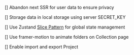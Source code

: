 [] Abandon next SSR for user data to ensure privacy

[] Storage data in local storage using server SECRET_KEY

[] Use Zustand [Slice Pattern](https://docs.pmnd.rs/zustand/guides/slices-pattern) for global state management

[] Use framer-motion to animate folders on Collection page

[] Enable import and export Project